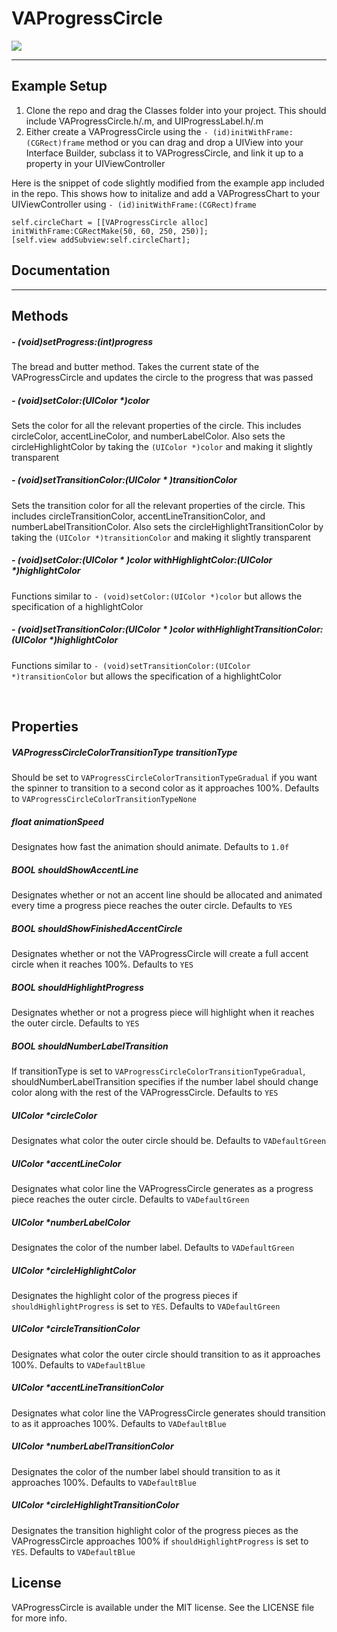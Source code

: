 # VAProgressCircle

![](https://github.com/MitchellMalleo/VAProgressChart/blob/master/vaProgressCircle.gif)

---
## Example Setup

1. Clone the repo and drag the Classes folder into your project. This should include VAProgressCircle.h/.m, and UIProgressLabel.h/.m
2. Either create a VAProgressCircle using the `- (id)initWithFrame:(CGRect)frame` method or you can drag and drop a UIView into your Interface Builder, subclass it to VAProgressCircle, and link it up to a property in your UIViewController

Here is the snippet of code slightly modified from the example app included in the repo. This shows how to initalize and add a VAProgressChart to your UIViewController using `- (id)initWithFrame:(CGRect)frame`

	self.circleChart = [[VAProgressCircle alloc] initWithFrame:CGRectMake(50, 60, 250, 250)];
	[self.view addSubview:self.circleChart];


## Documentation
___

## Methods

##### - (void)setProgress:(int)progress <br/>
The bread and butter method. Takes the current state of the VAProgressCircle and updates the circle to the progress that was passed

##### - (void)setColor:(UIColor *)color <br/>
Sets the color for all the relevant properties of the circle. This includes circleColor, accentLineColor, and numberLabelColor. Also sets the circleHighlightColor by taking the `(UIColor *)color` and making it slightly transparent

##### - (void)setTransitionColor:(UIColor * )transitionColor <br/>
Sets the transition color for all the relevant properties of the circle. This includes circleTransitionColor, accentLineTransitionColor, and numberLabelTransitionColor. Also sets the circleHighlightTransitionColor by taking the `(UIColor *)transitionColor` and making it slightly transparent

##### - (void)setColor:(UIColor * )color withHighlightColor:(UIColor *)highlightColor <br/>
Functions similar to `- (void)setColor:(UIColor *)color` but allows the specification of a highlightColor

##### - (void)setTransitionColor:(UIColor * )color withHighlightTransitionColor:(UIColor *)highlightColor <br/>
Functions similar to `- (void)setTransitionColor:(UIColor *)transitionColor` but allows the specification of a highlightColor

<br/>

## Properties

##### VAProgressCircleColorTransitionType transitionType <br/>
Should be set to `VAProgressCircleColorTransitionTypeGradual` if you want the spinner to transition to a second color as it approaches 100%. Defaults to `VAProgressCircleColorTransitionTypeNone`

##### float animationSpeed <br/>
Designates how fast the animation should animate. Defaults to `1.0f`

##### BOOL shouldShowAccentLine <br/>
Designates whether or not an accent line should be allocated and animated every time a progress piece reaches the outer circle. Defaults to `YES`

##### BOOL shouldShowFinishedAccentCircle <br/>
Designates whether or not the VAProgressCircle will create a full accent circle when it reaches 100%. Defaults to `YES`

##### BOOL shouldHighlightProgress <br/>
Designates whether or not a progress piece will highlight when it reaches the outer circle. Defaults to `YES`

##### BOOL shouldNumberLabelTransition <br/>
If transitionType is set to `VAProgressCircleColorTransitionTypeGradual`, shouldNumberLabelTransition specifies if the number label should change color along with the rest of the VAProgressCircle. Defaults to `YES` 

##### UIColor *circleColor <br/>
Designates what color the outer circle should be. Defaults to `VADefaultGreen`

##### UIColor *accentLineColor <br/>
Designates what color line the VAProgressCircle generates as a progress piece reaches the outer circle. Defaults to `VADefaultGreen`

##### UIColor *numberLabelColor <br/>
Designates the color of the number label. Defaults to `VADefaultGreen`

##### UIColor *circleHighlightColor <br/>
Designates the highlight color of the progress pieces if `shouldHighlightProgress` is set to `YES`. Defaults to `VADefaultGreen`

##### UIColor *circleTransitionColor <br/>
Designates what color the outer circle should transition to as it approaches 100%. Defaults to `VADefaultBlue`

##### UIColor *accentLineTransitionColor <br/>
Designates what color line the VAProgressCircle generates should transition to as it approaches 100%. Defaults to `VADefaultBlue`

##### UIColor *numberLabelTransitionColor <br/>
Designates the color of the number label should transition to as it approaches 100%. Defaults to `VADefaultBlue`

##### UIColor *circleHighlightTransitionColor <br/>
Designates the transition highlight color of the progress pieces as the VAProgressCircle approaches 100% if `shouldHighlightProgress` is set to `YES`. Defaults to `VADefaultBlue`


## License

VAProgressCircle is available under the MIT license. See the LICENSE file for more info.